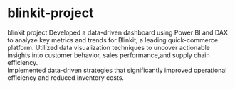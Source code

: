 # blinkit-project
blinkit project
Developed a data-driven dashboard using Power BI and DAX to analyze key metrics and trends for Blinkit, a leading quick-commerce platform. 
Utilized data visualization techniques to uncover actionable insights into customer behavior, sales performance,and supply chain efficiency.  
Implemented data-driven strategies that significantly improved operational efficiency and reduced inventory costs. 

